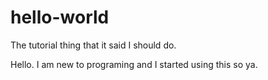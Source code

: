 # hello-world
The tutorial thing that it said I should do.

Hello. I am new to programing and I started using this so ya.
